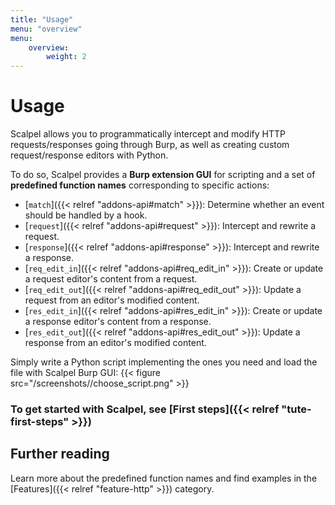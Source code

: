```yaml
---
title: "Usage"
menu: "overview"
menu:
    overview:
        weight: 2
---
```


# Usage

Scalpel allows you to programmatically intercept and modify HTTP requests/responses going through Burp, as well as creating custom request/response editors with Python.

To do so, Scalpel provides a **Burp extension GUI** for scripting and a set of **predefined function names** corresponding to specific actions:

-   [`match`]({{< relref "addons-api#match" >}}): Determine whether an event should be handled by a hook.
-   [`request`]({{< relref "addons-api#request" >}}): Intercept and rewrite a request.
-   [`response`]({{< relref "addons-api#response" >}}): Intercept and rewrite a response.
-   [`req_edit_in`]({{< relref "addons-api#req_edit_in" >}}): Create or update a request editor's content from a request.
-   [`req_edit_out`]({{< relref "addons-api#req_edit_out" >}}): Update a request from an editor's modified content.
-   [`res_edit_in`]({{< relref "addons-api#res_edit_in" >}}): Create or update a response editor's content from a response.
-   [`res_edit_out`]({{< relref "addons-api#res_edit_out" >}}): Update a response from an editor's modified content.

Simply write a Python script implementing the ones you need and load the file with Scalpel Burp GUI: {{< figure src="/screenshots//choose_script.png" >}}
<!-- ^^ TODO: Better screenshot -->

### **To get started with Scalpel, see [First steps]({{< relref "tute-first-steps" >}})**
## Further reading

Learn more about the predefined function names and find examples in the [Features]({{< relref "feature-http" >}}) category.
